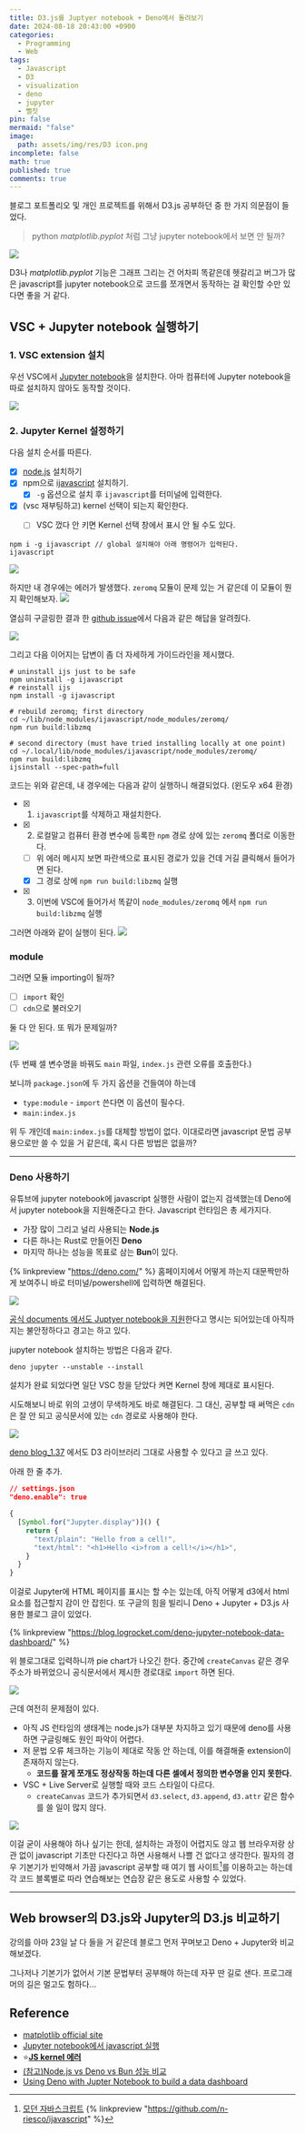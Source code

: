 ```yaml
---
title: D3.js를 Juptyer notebook + Deno에서 돌려보기
date: 2024-08-18 20:43:00 +0900
categories:
  - Programming
  - Web
tags:
  - Javascript
  - D3
  - visualization
  - deno
  - jupyter
  - 뻘짓
pin: false
mermaid: "false"
image:
  path: assets/img/res/D3 icon.png
incomplete: false
math: true
published: true
comments: true
---
```

블로그 포트폴리오 및 개인 프로젝트를 위해서 D3.js 공부하던 중 한 가지 의문점이 들었다. 

>python *matplotlib.pyplot* 처럼 그냥 jupyter notebook에서 보면 안 될까?

![](/assets/img/res/Pasted%20image%2020240818225434.png)

D3나 *matplotlib.pyplot* 기능은 그래프 그리는 건 어차피 똑같은데 헷갈리고 버그가 많은 javascript를 jupyter notebook으로 코드를 쪼개면서 동작하는 걸 확인할 수만 있다면 좋을 거 같다.

## VSC + Jupyter notebook 실행하기
### 1. VSC extension 설치

우선 VSC에서 [Jupyter notebook](https://marketplace.visualstudio.com/items?itemName=ms-toolsai.jupyter)을 설치한다. 아마 컴퓨터에 Jupyter notebook을 따로 설치하지 않아도 동작할 것이다.

![](/assets/img/res/Pasted%20image%2020240818225900.png)

### 2. Jupyter Kernel 설정하기
다음 설치 순서를 따른다.
- [x] [node.js](https://nodejs.org/en) 설치하기
- [x] npm으로 [ijavascript](https://github.com/n-riesco/ijavascript) 설치하기.
	- [x] `-g` 옵션으로 설치 후 `ijavascript`를 터미널에 입력한다.
- [x] (vsc 재부팅하고) kernel 선택이 되는지 확인한다.
	- [ ] VSC 껐다 안 키면 Kernel 선택 창에서 표시 안 될 수도 있다.


```shell
npm i -g ijavascript // global 설치해야 아래 명령어가 입력된다.
ijavascript 
```


![](/assets/img/res/Pasted%20image%2020240818230841.png)

하지만 내 경우에는 에러가 발생했다. `zeromq` 모듈이 문제 있는 거 같은데 이 모듈이 뭔지 확인해보자. 
![](/assets/img/res/Pasted%20image%2020240818231439.png)

열심히 구글링한 결과 한 [github issue](https://github.com/n-riesco/ijavascript/issues/243#issuecomment-971120145)에서 다음과 같은 해답을 알려줬다.

![](/assets/img/res/Pasted%20image%2020240818233342.png)

그리고 다음 이어지는 답변이 좀 더 자세하게 가이드라인을 제시했다.

```shell
# uninstall ijs just to be safe
npm uninstall -g ijavascript
# reinstall ijs
npm install -g ijavascript

# rebuild zeromq; first directory
cd ~/lib/node_modules/ijavascript/node_modules/zeromq/
npm run build:libzmq

# second directory (must have tried installing locally at one point)
cd ~/.local/lib/node_modules/ijavascript/node_modules/zeromq/
npm run build:libzmq
ijsinstall --spec-path=full
```

코드는 위와 같은데, 내 경우에는 다음과 같이 실행하니 해결되었다. (윈도우 x64 환경)
- [x] 1. `ijavascript`를 삭제하고 재설치한다.
- [x] 2. 로컬말고 컴퓨터 환경 변수에 등록한 `npm` 경로 상에 있는 `zeromq` 폴더로 이동한다.
	- [ ] 위 에러 메시지 보면 파란색으로 표시된 경로가 있을 건데 거길 클릭해서 들어가면 된다.
	- [x] 그 경로 상에 `npm run build:libzmq` 실행
- [x] 3. 이번에 VSC에 들어가서 똑같이 `node_modules/zeromq` 에서 `npm run build:libzmq` 실행

그러면 아래와 같이 실행이 된다.
![](/assets/img/res/Pasted%20image%2020240818235752.png)

### module
그러면 모듈 importing이 될까?
- [ ] `import` 확인
- [ ] `cdn`으로 불러오기

둘 다 안 된다. 또 뭐가 문제일까?

![](/assets/img/res/Pasted%20image%2020240819002521.png)

(두 번째 셀 변수명을 바꿔도 `main` 파일, `index.js` 관련 오류를 호출한다.)

보니까 `package.json`에 두 가지 옵션을 건들여야 하는데
- `type:module` - `import` 쓴다면 이 옵션이 필수다.
- `main:index.js`

위 두 개인데 `main:index.js`를 대체할 방법이 없다. 이대로라면 javascript 문법 공부용으로만 쓸 수 있을 거 같은데, 혹시 다른 방법은 없을까?

---
### Deno 사용하기
유튜브에 jupyter notebook에 javascript 실행한 사람이 없는지 검색했는데 Deno에서 jupyter notebook을 지원해준다고 한다.
Javascript 런타임은 총 세가지다.
- 가장 많이 그리고 널리 사용되는 **Node.js**
- 다른 하나는 Rust로 만들어진 **Deno**
- 마지막 하나는 성능을 목표로 삼는 **Bun**이 있다.

{% linkpreview "https://deno.com/" %}
홈페이지에서 어떻게 까는지 대문짝만하게 보여주니 바로 터미널/powershell에 입력하면 해결된다.

![](/assets/img/res/Pasted%20image%2020240819004849.png)

[공식 documents 에서도 Juptyer notebook을 지원](https://docs.deno.com/runtime/manual/tools/jupyter/)한다고 명시는 되어있는데 아직까지는 불안정하다고 경고는 하고 있다. 

jupyter notebook 설치하는 방법은 다음과 같다.
```shell
deno jupyter --unstable --install
```
설치가 완료 되었다면 일단 VSC 창을 닫았다 켜면 Kernel 창에 제대로 표시된다.

시도해보니 바로 위의 고생이 무색하게도 바로 해결된다. 그 대신, 공부할 때 써먹은 `cdn`은 잘 안 되고 공식문서에 있는 `cdn` 경로로 사용해야 한다.

![](/assets/img/res/Pasted%20image%2020240819011510.png)

[deno blog_1.37](https://deno.com/blog/v1.37) 에서도 D3 라이브러리 그대로 사용할 수 있다고 글 쓰고 있다. 

아래 한 줄 추가.

```json
// settings.json
"deno.enable": true
```

```js
{
  [Symbol.for("Jupyter.display")]() {
    return {
      "text/plain": "Hello from a cell!",
      "text/html": "<h1>Hello <i>from a cell!</i></h1>",
    }
  }
}
```

이걸로 Jupyter에 HTML 페이지를 표시는 할 수는 있는데, 아직 어떻게 d3에서 html 요소를 접근할지 감이 안 잡힌다. 또 구글의 힘을 빌리니 Deno + Jupyter + D3.js 사용한 블로그 글이 있었다.

{% linkpreview "https://blog.logrocket.com/deno-jupyter-notebook-data-dashboard/" %}

위 블로그대로 입력하니까 pie chart가 나오긴 한다.
중간에 `createCanvas` 같은 경우 주소가 바뀌었으니 공식문서에서 제시한 경로대로 `import` 하면 된다.

![](/assets/img/res/Pasted%20image%2020240819020441.png)

근데 여전히 문제점이 있다. 
- 아직 JS 런타임의 생태계는 node.js가 대부분 차지하고 있기 때문에 deno를 사용하면 구글링해도 원인 파악이 어렵다.
- 저 문법 오류 체크하는 기능이 제대로 작동 안 하는데, 이를 해결해줄 extension이 존재하지 않는다. 
	- **코드를 잘게 쪼개도 정상작동 하는데 다른 셀에서 정의한 변수명을 인지 못한다.**
- VSC + Live Server로 실행할 때와 코드 스타일이 다르다.
	- `createCanvas` 코드가 추가되면서  `d3.select`, `d3.append`, `d3.attr` 같은 함수를 쓸 일이 많지 않다. 

![](/assets/img/res/Pasted%20image%2020240819020922.png)

이걸 굳이 사용해야 하나 싶기는 한데, 설치하는 과정이 어렵지도 않고 웹 브라우저랑 상관 없이 javascript 기초만 다진다고 하면 사용해서 나쁠 건 없다고 생각한다. 필자의 경우 기본기가 빈약해서 가끔 javascript 공부할 때 여기 웹 사이트[^1]를 이용하고는 하는데 각 코드 블록별로 따라 연습해보는 연습장 같은 용도로 사용할 수 있었다.

---

## Web browser의 D3.js와 Jupyter의 D3.js 비교하기

강의를 아마 23일 날 다 들을 거 같은데 블로그 먼저 꾸며보고 Deno + Jupyter와 비교해보겠다.




그나저나 기본기가 없어서 기본 문법부터 공부해야 하는데 자꾸 딴 길로 샌다. 프로그래머의 길은 멀고도 험하다...

## Reference
- [matplotlib official site](https://matplotlib.org/stable/gallery/lines_bars_and_markers/scatter_hist.html#sphx-glr-gallery-lines-bars-and-markers-scatter-hist-py)
- [Jupyter notebook에서 javascript 실행](https://velog.io/@mjieun/VScode-%EC%A3%BC%ED%94%BC%ED%84%B0-%EB%85%B8%ED%8A%B8%EB%B6%81Jupyter-notebook-%EC%97%90%EC%84%9C-JavaScript-%EC%BB%A4%EB%84%90-%EC%B6%94%EA%B0%80%ED%95%98%EA%B8%B0)
- ⭐**[JS kernel 에러](https://github.com/n-riesco/ijavascript/issues/243)**
- [(참고)Node.js vs Deno vs Bun 성능 비교](https://news.hada.io/topic?id=10825)
- [Using Deno with Jupter Notebook to build a data dashboard](https://blog.logrocket.com/deno-jupyter-notebook-data-dashboard/)

[^1]: [모던 자바스크립트](https://ko.javascript.info)
{% linkpreview "https://github.com/n-riesco/ijavascript" %}